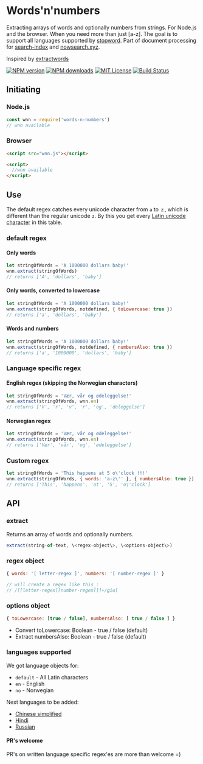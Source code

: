# Words'n'numbers
Extracting arrays of words and optionally numbers from strings. For Node.js and the browser. When you need more than just [a-z]. The goal is to support all languages supported by [stopword](https://github.com/fergiemcdowall/stopword#language-code). Part of document processing for [search-index](https://github.com/fergiemcdowall/search-index) and [nowsearch.xyz](https://github.com/eklem/nowsearch.xyz).

Inspired by [extractwords](https://github.com/f-a-r-a-z/extractwords)

[![NPM version][npm-version-image]][npm-url]
[![NPM downloads][npm-downloads-image]][npm-url]
[![MIT License][license-image]][license-url]
[![Build Status][travis-image]][travis-url]

## Initiating

### Node.js

```javascript
const wnn = require('words-n-numbers')
// wnn available
```

### Browser

```html
<script src="wnn.js"></script>

<script>
  //wnn available
</script>

```

## Use

The default regex catches every unicode character from `a` to `ｚ`, which is different than the regular unicode `z`. By this you get every [Latin unicode character](https://en.wikipedia.org/wiki/Latin_script_in_Unicode) in this table.

### default regex

#### Only words
```javascript
let stringOfWords = 'A 1000000 dollars baby!'
wnn.extract(stringOfWords)
// returns ['A', 'dollars', 'baby']
```

#### Only words, converted to lowercase
```javascript
let stringOfWords = 'A 1000000 dollars baby!'
wnn.extract(stringOfWords, notdefined, { toLowercase: true })
// returns ['a', 'dollars', 'baby']
```

#### Words and numbers
```javascript
let stringOfWords = 'A 1000000 dollars baby!'
wnn.extract(stringOfWords, notdefined, { numbersAlso: true })
// returns ['a', '1000000', 'dollars', 'baby']
```

### Language specific regex

#### English regex (skipping the Norwegian characters)
```javascript
let stringOfWords = 'Vær, vår og ødeleggelse!'
wnn.extract(stringOfWords, wnn.en)
// returns ['V', 'r', 'v', 'r', 'og', 'deleggelse']
```

#### Norwegian regex
```javascript
let stringOfWords = 'Vær, vår og ødeleggelse!'
wnn.extract(stringOfWords, wnn.en)
// returns ['Vær', 'vår', 'og', 'ødeleggelse']
```

### Custom regex

```javascript
let stringOfWords = 'This happens at 5 o\'clock !!!'
wnn.extract(stringOfWords, { words: 'a-z\'' }, { numbersAlso: true })
// returns ['This', 'happens', 'at', '5', 'o\'clock']
```

## API

### extract

Returns an array of words and optionally numbers.
```javascript
extract(string-of-text, \<regex-object\>, \<options-object\>)
````

### regex object
```javascript
{ words: '[ letter-regex ]', numbers: '[ number-regex ]' }

// will create a regex like this_:
// /[[letter-regex][number-regex]]]+/giu]
```

### options object
```javascript
{ toLowercase: [true / false], numbersAlso: [ true / false ] }
```
* Convert toLowercase: Boolean - true / false (default)
* Extract numbersAlso: Boolean - true / false (default)

### languages supported
We got language objects for:
* `default` - All Latin characters
* `en` - English
* `no` - Norwegian

Next languages to be added:
* [Chinese simplified](https://github.com/eklem/words-n-numbers/issues/7)
* [Hindi](https://github.com/eklem/words-n-numbers/issues/6)
* [Russian](https://github.com/eklem/words-n-numbers/issues/8)

#### PR's welcome
PR's on written language specific regex'es are more than welcome =)

[license-image]: http://img.shields.io/badge/license-MIT-blue.svg?style=flat
[license-url]: LICENSE
[npm-url]: https://npmjs.org/package/words-n-numbers
[npm-version-image]: http://img.shields.io/npm/v/words-n-numbers.svg?style=flat
[npm-downloads-image]: http://img.shields.io/npm/dm/words-n-numbers.svg?style=flat
[travis-url]: http://travis-ci.org/eklem/words-n-numbers
[travis-image]: http://img.shields.io/travis/eklem/words-n-numbers.svg?style=flat
